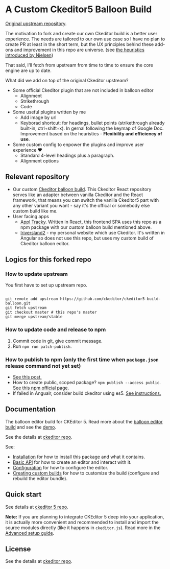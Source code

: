 # A Custom Ckeditor5 Balloon Build

[Original upstream repository](https://github.com/ckeditor/ckeditor5-build-balloon).

The motivation to fork and create our own Ckeditor build is a better user experience. The needs are tailored to our own use case so I have no plan to create PR at least in the short term, but the UX principles behind these add-ons and improvement in this repo are universe. (see [the heuristics introduced by Nielsen](https://en.wikipedia.org/wiki/Heuristic_evaluation))  

That said, I'll fetch from upstream from time to time to ensure the core engine are up to date.

What did we add on top of the original Ckeditor upstream?
- Some official Ckeditor plugin that are not included in balloon editor 
    - Alignment
    - Strikethrough
    - Code
- Some useful plugins written by me
    - Add image by url
    - Keyborad shortcut: for headings, bullet points (strikethrough already built-in, ctrl+shift+x). In gernal following the keymap of Google Doc. Improvement based on the heuristics - **Flexibility and efficiency of use**.
- Some custom config to enpower the plugins and improve user experience ❤️️️️ 
    - Standard 4-level headings plus a paragraph.
    - Alignment options

## Relevant repository

- Our custom [Ckeditor balloon build](https://github.com/rivernews/ckeditor5-build-balloon). This Ckeditor React repository serves like an adapter between vanilla Ckeditor and the React framework, that means you can switch the vanilla Ckeditor5 part with any other variant you want - say it's the offical or somebody else custom build like me.
- User facing apps
    - [Appl Tracky](https://github.com/rivernews/appl-tracky-spa). Written in React, this frontend SPA uses this repo as a npm package with our custom balloon build mentioned above.
    - [Iriversland2](https://github.com/rivernews/iriversland2-spa) - my personal website which use Ckeditor. It's written in Angular so does not use this repo, but uses my custom build of Ckeditor balloon editor.

## Logics for this forked repo

### How to update upstream

You first have to set up upstream repo.

```

git remote add upstream https://github.com/ckeditor/ckeditor5-build-balloon.git
git fetch upstream
git checkout master # this repo's master
git merge upstream/stable

```

### How to update code and release to npm

1. Commit code in git, give commit message.
1. Run `npm run patch-publish`.

### How to publish to npm (only the first time when `package.json` release command not yet set)

- [See this post.](https://hackernoon.com/how-to-publish-your-package-on-npm-7fc1f5aae600)
- How to create public, scoped package? `npm publish --access public`. [See this npm official page](https://docs.npmjs.com/creating-and-publishing-scoped-public-packages).
- If failed in Angualr, consider build ckeditor using es5. [See instructions.](https://ckeditor.com/docs/ckeditor5/latest/builds/guides/integration/advanced-setup.html#option-building-to-es5-target)

## Documentation

The balloon editor build for CKEditor 5. Read more about the [balloon editor build](https://ckeditor.com/docs/ckeditor5/latest/builds/guides/overview.html#balloon-editor) and see the [demo](https://ckeditor.com/docs/ckeditor5/latest/examples/builds/balloon-editor.html).

See the details at [ckeditor repo](https://github.com/ckeditor/ckeditor5-build-balloon).

See:

* [Installation](https://ckeditor.com/docs/ckeditor5/latest/builds/guides/integration/installation.html) for how to install this package and what it contains.
* [Basic API](https://ckeditor.com/docs/ckeditor5/latest/builds/guides/integration/basic-api.html) for how to create an editor and interact with it.
* [Configuration](https://ckeditor.com/docs/ckeditor5/latest/builds/guides/integration/configuration.html) for how to configure the editor.
* [Creating custom builds](https://ckeditor.com/docs/ckeditor5/latest/builds/guides/development/custom-builds.html) for how to customize the build (configure and rebuild the editor bundle).

## Quick start

See details at [ckeditor 5 repo](https://github.com/ckeditor/ckeditor5-build-balloon).

**Note:** If you are planning to integrate CKEditor 5 deep into your application, it is actually more convenient and recommended to install and import the source modules directly (like it happens in `ckeditor.js`). Read more in the [Advanced setup guide](https://ckeditor.com/docs/ckeditor5/latest/builds/guides/integration/advanced-setup.html).

## License

See the details at [ckeditor repo](https://github.com/ckeditor/ckeditor5-build-balloon).